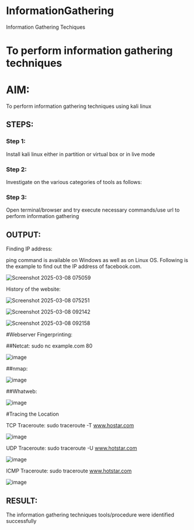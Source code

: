 # InformationGathering
Information Gathering Techiques

# To perform information gathering techniques

# AIM:

To perform information gathering techniques using kali linux 

## STEPS:

### Step 1:

Install kali linux either in partition or virtual box or in live mode

### Step 2:

Investigate on the various categories of tools as follows:

### Step 3:
Open terminal/browser and try execute necessary commands/use url to perform information gathering


## OUTPUT:
Finding IP address:

ping command is available on Windows as well as on Linux OS. Following is the example to find out the IP address of facebook.com.

![Screenshot 2025-03-08 075059](https://github.com/user-attachments/assets/b6dcf133-bd2b-448c-aeea-5e0cddf5ec37)

History of the website:

![Screenshot 2025-03-08 075251](https://github.com/user-attachments/assets/fa2ec307-3ca2-4660-a180-dd301e96c2f2)

![Screenshot 2025-03-08 092142](https://github.com/user-attachments/assets/76c02447-25cf-4e04-a6fa-a160f7871790)

![Screenshot 2025-03-08 092158](https://github.com/user-attachments/assets/abc5c057-8f26-49e3-8ece-bf763180e4c5)

#Webserver Fingerprinting:

##Netcat:
sudo nc example.com 80

![image](https://github.com/user-attachments/assets/8845e947-47ce-455c-935e-1ba2d962a0b4)

##nmap:

![image](https://github.com/user-attachments/assets/ba6276bf-5d9b-4728-98eb-de23f43ec3d1)

##Whatweb:

![image](https://github.com/user-attachments/assets/46285ea5-e161-4804-bc54-40dac0007af6)

#Tracing the Location

TCP Traceroute:
sudo traceroute -T www.hostar.com

![image](https://github.com/user-attachments/assets/1d238c80-1c1e-4c7a-9bf0-4fc93585d1b4)

UDP Traceroute:
sudo traceroute -U www.hotstar.com

![image](https://github.com/user-attachments/assets/a6a8fa07-30bd-427f-a265-4f9fc0124668)

ICMP Traceroute:
sudo traceroute  www.hotstar.com

![image](https://github.com/user-attachments/assets/158d1c0f-4285-4eb2-afd0-e1e6dfbab0d8)

## RESULT:
The information gathering techniques tools/procedure were  identified successfully
